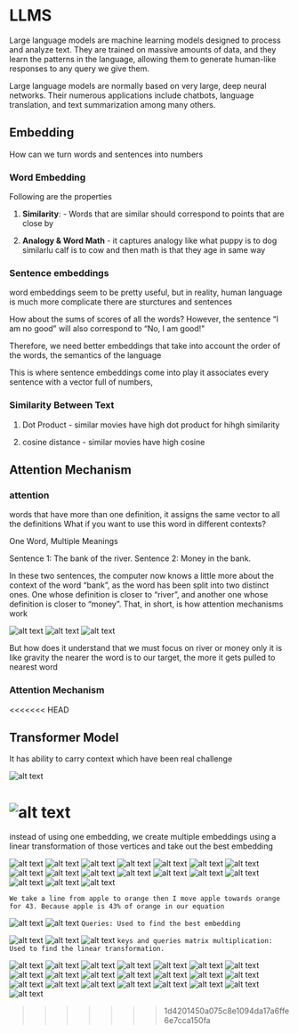 # LLMS

Large language models are machine learning models designed to process and analyze text. They are trained on massive amounts of data, and they learn the patterns in the language, allowing them to generate human-like responses to any query we give them.

Large language models are normally based on very large, deep neural networks. Their numerous applications include chatbots, language translation, and text summarization among many others.

## Embedding

How can we turn words and sentences into numbers

### Word Embedding

Following are the properties

1. **Similarity**: - Words that are similar should correspond to points that are close by

2. **Analogy & Word Math** - it captures analogy like what puppy is to dog similarlu calf is to cow and then math is that they age in same way

### Sentence embeddings

word embeddings seem to be pretty useful, but in reality, human language is much more complicate there are sturctures and sentences

How about the sums of scores of all the words? However, the sentence “I am no good” will also correspond to “No, I am good!"

Therefore, we need better embeddings that take into account the order of the words, the semantics of the language

This is where sentence embeddings come into play it associates every sentence with a vector full of numbers,

### Similarity Between Text

1. Dot Product - similar movies have high dot product for hihgh similarity

2. cosine distance - similar movies have high cosine

## Attention Mechanism

### attention

words that have more than one definition, it assigns the same vector to all the definitions What if you want to use this word in different contexts?

One Word, Multiple Meanings

Sentence 1: The bank of the river.
Sentence 2: Money in the bank.

In these two sentences, the computer now knows a little more about the context of the word “bank”, as the word has been split into two distinct ones. One whose definition is closer to “river”, and another one whose definition is closer to “money”. That, in short, is how attention mechanisms work

![alt text](image-2.png)
![alt text](image.png)
![alt text](image-1.png)

But how does it understand that we must focus on river or money only it is like gravity the nearer the word is to our target, the more it gets pulled to nearest word

### Attention Mechanism

<<<<<<< HEAD


## Transformer Model 
It has ability to carry context which have been real challenge

![alt text](image-3.png)

![alt text](image-4.png)
=======
instead of using one embedding, we create multiple embeddings using a linear transformation of those vertices and take out the best embedding

![alt text](<Screenshot (13).png>)
![alt text](<Screenshot (83).png>)
![alt text](<Screenshot (15).png>)
![alt text](<Screenshot (16).png>)
![alt text](<Screenshot (18).png>) 
![alt text](<Screenshot (21).png>) 
![alt text](<Screenshot (22).png>) 
![alt text](<Screenshot (24).png>) 
![alt text](<Screenshot (25).png>) 
![alt text](<Screenshot (30).png>) 
![alt text](<Screenshot (31).png>) 
![alt text](<Screenshot (33).png>) 
![alt text](<Screenshot (35).png>) 
![alt text](<Screenshot (40).png>) 
![alt text](<Screenshot (41).png>) 
![alt text](<Screenshot (42).png>) 
![alt text](<Screenshot (44).png>)

`We take a line from apple to orange then I move apple towards orange for 43. Because apple is 43% of orange in our equation`

![alt text](<Screenshot (45).png>) 
![alt text](<Screenshot (46).png>) 
`Queries: Used to find the best embedding`

![alt text](<Screenshot (48).png>)
![alt text](<Screenshot (49).png>) 
![alt text](<Screenshot (51).png>)
`keys and queries matrix multiplication: Used to find the linear transformation. `

![alt text](<Screenshot (52).png>) 
![alt text](<Screenshot (55).png>) 
![alt text](<Screenshot (56).png>) 
![alt text](<Screenshot (57).png>) 
![alt text](<Screenshot (58).png>) 
![alt text](<Screenshot (59).png>) 
![alt text](<Screenshot (60).png>) 
![alt text](<Screenshot (63).png>) 
![alt text](<Screenshot (67).png>) 
![alt text](<Screenshot (68).png>) 
![alt text](<Screenshot (69).png>) 
![alt text](<Screenshot (70).png>) 
![alt text](<Screenshot (71).png>) 
![alt text](<Screenshot (72).png>) 
![alt text](<Screenshot (73).png>) 
![alt text](<Screenshot (74).png>) 
![alt text](<Screenshot (76).png>) 
![alt text](<Screenshot (77).png>) 
![alt text](<Screenshot (78).png>) 
![alt text](<Screenshot (79).png>) 
![alt text](<Screenshot (81).png>) 
![alt text](<Screenshot (82).png>)
>>>>>>> 1d4201450a075c8e1094da17a6ffe6e7cca150fa
